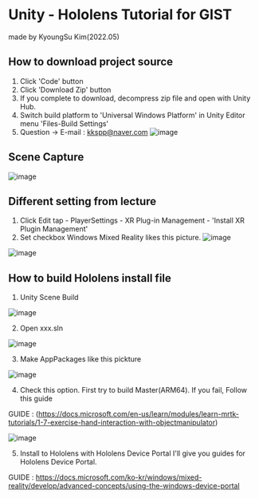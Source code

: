 # Unity - Hololens Tutorial for GIST
made by KyoungSu Kim(2022.05)


## How to download project source
1. Click 'Code' button
2. Click 'Download Zip' button
3. If you complete to download, decompress zip file and open with Unity Hub.
4. Switch build platform to 'Universal Windows Platform' in Unity Editor menu 'Files-Build Settings'
5. Question -> E-mail : kkspp@naver.com
![image](https://user-images.githubusercontent.com/17541688/170880666-154a00d4-1fc8-4e41-a204-a8dec6201a71.png)

## Scene Capture
![image](https://user-images.githubusercontent.com/17541688/170880973-57766c49-66da-4892-b82d-59d888240235.png)

## Different setting from lecture
1. Click Edit tap - PlayerSettings - XR Plug-in Management - 'Install XR Plugin Management'
2. Set checkbox Windows Mixed Reality likes this picture.
![image](https://user-images.githubusercontent.com/17541688/171613594-c07ae3b9-d1c4-4a74-86f8-e28a23542fae.png)

![image](https://user-images.githubusercontent.com/17541688/171612511-d1467199-e050-434e-b549-1287de72a036.png)


## How to build Hololens install file
1. Unity Scene Build

![image](https://user-images.githubusercontent.com/17541688/170881042-a1aa2450-777e-49f6-a6d0-ceac9abc34b1.png)

2. Open xxx.sln

![image](https://user-images.githubusercontent.com/17541688/170881110-13087ee8-b352-47f5-b4cd-b5af00565f35.png)

3. Make AppPackages like this pickture

![image](https://user-images.githubusercontent.com/17541688/170881172-b37aae46-e177-48fc-9bf2-3e66d35193ba.png)

4. Check this option. 
 First try to build Master(ARM64). 
 If you fail, Follow this guide

GUIDE : (https://docs.microsoft.com/en-us/learn/modules/learn-mrtk-tutorials/1-7-exercise-hand-interaction-with-objectmanipulator)

![image](https://user-images.githubusercontent.com/17541688/171239410-c0a53b0c-5acf-402c-ac69-c5bbdb86be6e.png)


5. Install to Hololens with Hololens Device Portal
 I'll give you guides for Hololens Device Portal.

 GUIDE : https://docs.microsoft.com/ko-kr/windows/mixed-reality/develop/advanced-concepts/using-the-windows-device-portal

